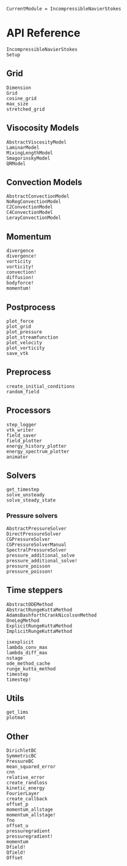 ```@meta
CurrentModule = IncompressibleNavierStokes
```

# API Reference

```@docs
IncompressibleNavierStokes
Setup
```


## Grid

```@docs
Dimension
Grid
cosine_grid
max_size
stretched_grid
```

## Visocosity Models

```@docs
AbstractViscosityModel
LaminarModel
MixingLengthModel
SmagorinskyModel
QRModel
```

## Convection Models

```@docs
AbstractConvectionModel
NoRegConvectionModel
C2ConvectionModel
C4ConvectionModel
LerayConvectionModel
```

## Momentum

```@docs
divergence
divergence!
vorticity
vorticity!
convection!
diffusion!
bodyforce!
momentum!
```

## Postprocess

```@docs
plot_force
plot_grid
plot_pressure
plot_streamfunction
plot_velocity
plot_vorticity
save_vtk
```

## Preprocess

```@docs
create_initial_conditions
random_field
```

## Processors

```@docs
step_logger
vtk_writer
field_saver
field_plotter
energy_history_plotter
energy_spectrum_plotter
animator
```

## Solvers

```@docs
get_timestep
solve_unsteady
solve_steady_state
```

### Pressure solvers

```@docs
AbstractPressureSolver
DirectPressureSolver
CGPressureSolver
CGPressureSolverManual
SpectralPressureSolver
pressure_additional_solve
pressure_additional_solve!
pressure_poisson
pressure_poisson!
```

## Time steppers

```@docs
AbstractODEMethod
AbstractRungeKuttaMethod
AdamsBashforthCrankNicolsonMethod
OneLegMethod
ExplicitRungeKuttaMethod
ImplicitRungeKuttaMethod

isexplicit
lambda_conv_max
lambda_diff_max
nstage
ode_method_cache
runge_kutta_method
timestep
timestep!
```

## Utils

```@docs
get_lims
plotmat
```

## Other

```@docs
DirichletBC
SymmetricBC
PressureBC
mean_squared_error
cnn
relative_error
create_randloss
kinetic_energy
FourierLayer
create_callback
offset_p
momentum_allstage
momentum_allstage!
fno
offset_u
pressuregradient
pressuregradient!
momentum
Dfield!
Qfield!
Offset
```

